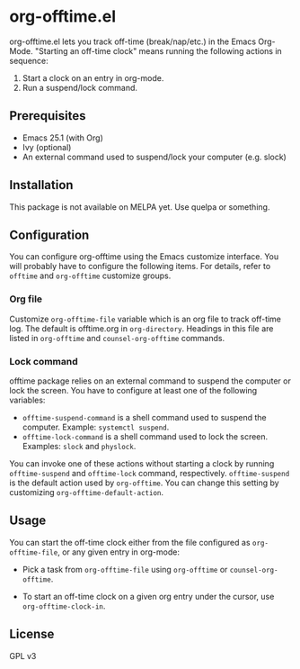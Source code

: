 # org-offtime.el

org-offtime.el lets you track off-time (break/nap/etc.) in the Emacs Org-Mode. "Starting an off-time clock" means running the following actions in sequence:

1. Start a clock on an entry in org-mode.
2. Run a suspend/lock command.

## Prerequisites

- Emacs 25.1 (with Org)
- Ivy (optional)
- An external command used to suspend/lock your computer (e.g. slock)

## Installation

This package is not available on MELPA yet. Use quelpa or something.

## Configuration

You can configure org-offtime using the Emacs customize interface. You will probably have to configure the following items. For details, refer to `offtime` and `org-offtime` customize groups. 

### Org file

Customize `org-offtime-file` variable which is an org file to track off-time log. The default is offtime.org in `org-directory`. Headings in this file are listed in `org-offtime` and `counsel-org-offtime` commands. 

### Lock command

offtime package relies on an external command to suspend the computer or lock the screen. You have to configure at least one of the following variables:

- `offtime-suspend-command` is a shell command used to suspend the computer. Example: `systemctl suspend`.
- `offtime-lock-command` is a shell command used to lock the screen. Examples: `slock` and `physlock`.

You can invoke one of these actions without starting a clock by running `offtime-suspend` and `offtime-lock` command, respectively. `offtime-suspend` is the default action used by `org-offtime`. You can change this setting by customizing `org-offtime-default-action`. 

## Usage

You can start the off-time clock either from the file configured as `org-offtime-file`, or any given entry in org-mode:

- Pick a task from `org-offtime-file` using `org-offtime` or `counsel-org-offtime`. 

- To start an off-time clock on a given org entry under the cursor, use `org-offtime-clock-in`.

## License

GPL v3
